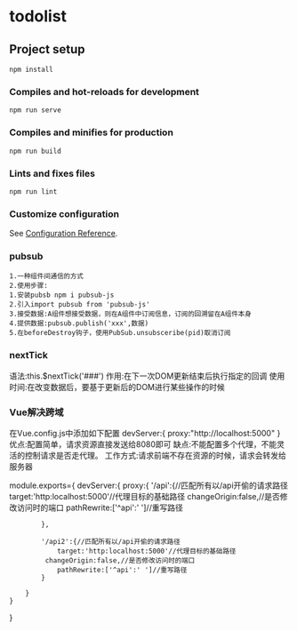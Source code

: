 # todolist

## Project setup
```
npm install
```

### Compiles and hot-reloads for development
```
npm run serve
```

### Compiles and minifies for production
```
npm run build
```

### Lints and fixes files
```
npm run lint
```

### Customize configuration
See [Configuration Reference](https://cli.vuejs.org/config/).


### pubsub
```
1.一种组件间通信的方式
2.使用步骤:
1.安装pubsb npm i pubsub-js
2.引入import pubsub from 'pubsub-js'
3.接受数据:A组件想接受数据，则在A组件中订阅信息，订阅的回溯留在A组件本身
4.提供数据:pubsub.publish('xxx',数据)
5.在beforeDestroy钩子，使用PubSub.unsubsceribe(pid)取消订阅
```

### nextTick
语法:this.$nextTick('###')
作用:在下一次DOM更新结束后执行指定的回调
使用时间:在改变数据后，要基于更新后的DOM进行某些操作的时候

### Vue解决跨域
在Vue.config.js中添加如下配置
devServer:{
    proxy:"http://localhost:5000"
}
优点:配置简单，请求资源直接发送给8080即可
缺点:不能配置多个代理，不能灵活的控制请求是否走代理。
工作方式:请求前端不存在资源的时候，请求会转发给服务器

module.exports={
    devServer:{
        proxy:{
            '/api':{//匹配所有以/api开偷的请求路径
            target:'http:localhost:5000'//代理目标的基础路径
            changeOrigin:false,//是否修改访问时的端口
            pathRewrite:['^api':' ']//重写路径
            
            },
    
            '/api2':{//匹配所有以/api开偷的请求路径
                target:'http:localhost:5000'//代理目标的基础路径
             changeOrigin:false,//是否修改访问时的端口
                pathRewrite:['^api':' ']//重写路径
            }
        
        }
    }
}